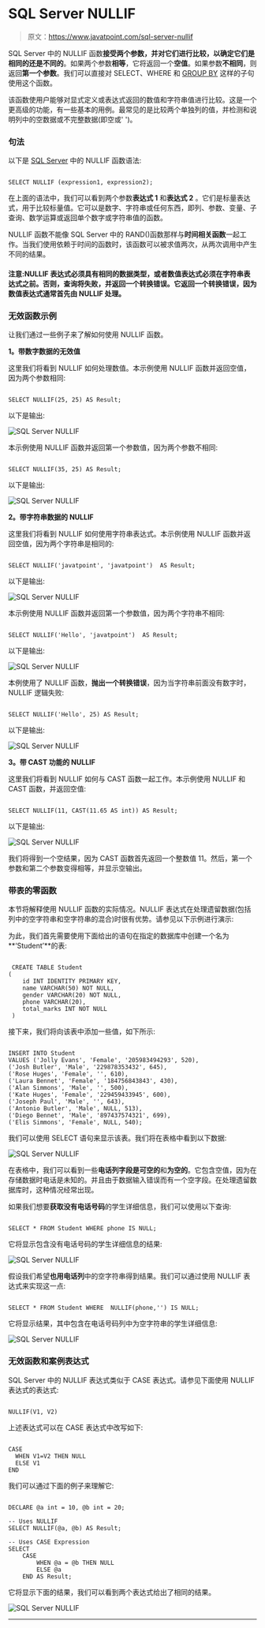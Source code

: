 # SQL Server NULLIF

> 原文：<https://www.javatpoint.com/sql-server-nullif>

SQL Server 中的 NULLIF 函数**接受两个参数，并对它们进行比较，以确定它们是相同的还是不同的**。如果两个参数**相等**，它将返回一个**空值**。如果参数**不相同**，则返回**第一个参数**。我们可以直接对 SELECT、WHERE 和 [GROUP BY](https://www.javatpoint.com/sql-server-group-by-clause) 这样的子句使用这个函数。

该函数使用户能够对显式定义或表达式返回的数值和字符串值进行比较。这是一个更高级的功能，有一些基本的用例。最常见的是比较两个单独列的值，并检测和说明列中的空数据或不完整数据(即空或' ')。

### 句法

以下是 [SQL Server](https://www.javatpoint.com/sql-server-tutorial) 中的 NULLIF 函数语法:

```

SELECT NULLIF (expression1, expression2);

```

在上面的语法中，我们可以看到两个参数**表达式 1** 和**表达式 2** 。它们是标量表达式，用于比较标量值。它可以是数字、字符串或任何东西，即列、参数、变量、子查询、数学运算或返回单个数字或字符串值的函数。

NULLIF 函数不能像 SQL Server 中的 RAND()函数那样与**时间相关函数**一起工作。当我们使用依赖于时间的函数时，该函数可以被求值两次，从两次调用中产生不同的结果。

#### 注意:NULLIF 表达式必须具有相同的数据类型，或者数值表达式必须在字符串表达式之前。否则，查询将失败，并返回一个转换错误。它返回一个转换错误，因为数值表达式通常首先由 NULLIF 处理。

### 无效函数示例

让我们通过一些例子来了解如何使用 NULLIF 函数。

**1。带数字数据的无效值**

这里我们将看到 NULLIF 如何处理数值。本示例使用 NULLIF 函数并返回空值，因为两个参数相同:

```

SELECT NULLIF(25, 25) AS Result; 

```

以下是输出:

![SQL Server NULLIF](img/ad7b1455a01530cafa824bc3dff61f9c.png)

本示例使用 NULLIF 函数并返回第一个参数值，因为两个参数不相同:

```

SELECT NULLIF(35, 25) AS Result;

```

以下是输出:

![SQL Server NULLIF](img/59c4f95cce74095c4523f288f5f35c26.png)

**2。带字符串数据的 NULLIF**

这里我们将看到 NULLIF 如何使用字符串表达式。本示例使用 NULLIF 函数并返回空值，因为两个字符串是相同的:

```

SELECT NULLIF('javatpoint', 'javatpoint')  AS Result;

```

以下是输出:

![SQL Server NULLIF](img/99dc8c11034ed29dbd0d76a285de9cf6.png)

本示例使用 NULLIF 函数并返回第一个参数值，因为两个字符串不相同:

```

SELECT NULLIF('Hello', 'javatpoint')  AS Result;

```

以下是输出:

![SQL Server NULLIF](img/4d971d73e663aab8c0bb43f3a1d373bb.png)

本例使用了 NULLIF 函数，**抛出一个转换错误**，因为当字符串前面没有数字时，NULLIF 逻辑失败:

```

SELECT NULLIF('Hello', 25) AS Result;

```

以下是输出:

![SQL Server NULLIF](img/51446fd58d73fb71bd5da22dd344006b.png)

**3。带 CAST 功能的 NULLIF**

这里我们将看到 NULLIF 如何与 CAST 函数一起工作。本示例使用 NULLIF 和 CAST 函数，并返回空值:

```

SELECT NULLIF(11, CAST(11.65 AS int)) AS Result;

```

以下是输出:

![SQL Server NULLIF](img/61351b7075e54ccb68ecc9321ffecca3.png)

我们将得到一个空结果，因为 CAST 函数首先返回一个整数值 11。然后，第一个参数和第二个参数变得相等，并显示空输出。

### 带表的零函数

本节将解释使用 NULLIF 函数的实际情况。NULLIF 表达式在处理遗留数据(包括列中的空字符串和空字符串的混合)时很有优势。请参见以下示例进行演示:

为此，我们首先需要使用下面给出的语句在指定的数据库中创建一个名为**‘Student’**的表:

```

 CREATE TABLE Student
(
    id INT IDENTITY PRIMARY KEY,
    name VARCHAR(50) NOT NULL,
    gender VARCHAR(20) NOT NULL,
    phone VARCHAR(20), 
    total_marks INT NOT NULL
 )

```

接下来，我们将向该表中添加一些值，如下所示:

```

INSERT INTO Student 
VALUES ('Jolly Evans', 'Female', '205983494293', 520), 
('Josh Butler', 'Male', '229878353432', 645), 
('Rose Huges', 'Female', '', 610), 
('Laura Bennet', 'Female', '184756843843', 430), 
('Alan Simmons', 'Male', '', 500), 
('Kate Huges', 'Female', '229459433945', 600), 
('Joseph Paul', 'Male', '', 643), 
('Antonio Butler', 'Male', NULL, 513), 
('Diego Bennet', 'Male', '897437574321', 699), 
('Elis Simmons', 'Female', NULL, 540);

```

我们可以使用 SELECT 语句来显示该表。我们将在表格中看到以下数据:

![SQL Server NULLIF](img/8d05120f7392d1241c46de3fce68d1ea.png)

在表格中，我们可以看到一些**电话列字段是可空的**和**为空的**。它包含空值，因为在存储数据时电话是未知的。并且由于数据输入错误而有一个空字段。在处理遗留数据库时，这种情况经常出现。

如果我们想要**获取没有电话号码**的学生详细信息，我们可以使用以下查询:

```

SELECT * FROM Student WHERE phone IS NULL;

```

它将显示包含没有电话号码的学生详细信息的结果:

![SQL Server NULLIF](img/a1d70e122579e6aefd6b222d4b99ebe4.png)

假设我们希望**也用电话列**中的空字符串得到结果。我们可以通过使用 NULLIF 表达式来实现这一点:

```

SELECT * FROM Student WHERE  NULLIF(phone,'') IS NULL;

```

它将显示结果，其中包含在电话号码列中为空字符串的学生详细信息:

![SQL Server NULLIF](img/9e61b8ebd86aaeebe84ae9ab938b1047.png)

### 无效函数和案例表达式

SQL Server 中的 NULLIF 表达式类似于 CASE 表达式。请参见下面使用 NULLIF 表达式的表达式:

```

NULLIF(V1, V2)

```

上述表达式可以在 CASE 表达式中改写如下:

```

CASE 
  WHEN V1=V2 THEN NULL 
  ELSE V1 
END

```

我们可以通过下面的例子来理解它:

```

DECLARE @a int = 10, @b int = 20;

-- Uses NULLIF
SELECT NULLIF(@a, @b) AS Result;

-- Uses CASE Expression
SELECT
    CASE
        WHEN @a = @b THEN NULL
        ELSE @a
    END AS Result;

```

它将显示下面的结果，我们可以看到两个表达式给出了相同的结果。

![SQL Server NULLIF](img/929a8b312520f83178c6a3d59f00e10c.png)

* * *